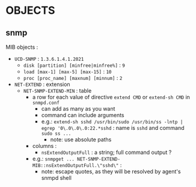 # OBJECTS

## snmp

MIB objects :
*	`UCD-SNMP` : `1.3.6.1.4.1.2021`
	*	`disk [partition] [minfree|minfree%]` : `9` 
	*	`load [max-1] [max-5] [max-15]` : `10` 
	*	`proc [proc_name] [maxnum] [minnum]` : `2`
*	`NET-EXTEND` : extension
	*	`NET-SNMP-EXTEND-MIN` : table
		*	a row for each value of directive `extend CMD` or `extend-sh CMD` in `snmpd.conf`
			*	can add as many as you want
			*	command can include arguments
			*	e.g.: `extend-sh sshd /usr/bin/sudo /usr/bin/ss -lntp | egrep '0\.0\.0\.0:22.*sshd` : name is `sshd` and command `sudo ss ...`
				*	note: use absolute paths
		*	columns :
			*	`nsExtendOutputFull` : a string; full command output ?
		*	e.g.: `snmpget ... NET-SNMP-EXTEND-MIB::nsExtendOutputFull.\"sshd\"` : 
			*	note: escape quotes, as they will be resolved by agent's snmpd shell
